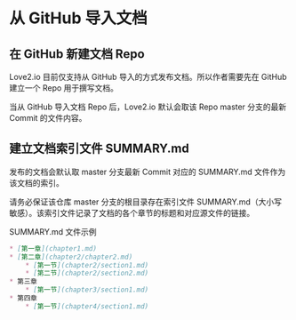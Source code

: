 # 从 GitHub 导入文档

## 在 GitHub 新建文档 Repo

Love2.io 目前仅支持从 GitHub 导入的方式发布文档。所以作者需要先在 GitHub 建立一个 Repo 用于撰写文档。

当从 GitHub 导入文档 Repo 后，Love2.io 默认会取该 Repo master 分支的最新 Commit 的文件内容。



## 建立文档索引文件 SUMMARY.md

发布的文档会默认取 master 分支最新 Commit 对应的 SUMMARY.md 文件作为该文档的索引。

请务必保证该仓库 master 分支的根目录存在索引文件 SUMMARY.md（大小写敏感）。该索引文件记录了文档的各个章节的标题和对应源文件的链接。

SUMMARY.md 文件示例

```Markdown
* [第一章](chapter1.md)
* [第二章](chapter2/chapter2.md)
    * [第一节](chapter2/section1.md)
    * [第二节](chapter2/section2.md)
* 第三章
    * [第一节](chapter3/section1.md)
* 第四章
    * [第一节](chapter4/section1.md)
```



